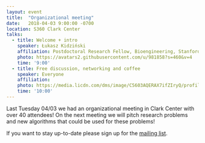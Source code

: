 ```yaml
---
layout: event
title:  "Organizational meeting"
date:   2018-04-03 9:00:00 -0700
location: S360 Clark Center
talks:
  - title: Welcome + intro
    speaker: Łukasz Kidziński
    affiliation: Postdoctoral Research Fellow, Bioengineering, Stanford
    photo: https://avatars2.githubusercontent.com/u/981858?s=460&v=4
    time: '9:00'
  - title: Free discussion, networking and coffee
    speaker: Everyone
    affiliation: 
    photo: https://media.licdn.com/dms/image/C5603AQERAX7ifZIryQ/profile-displayphoto-shrink_800_800/0?e=1529204400&v=beta&t=rjR_LfQQtchkFnSxOZ7adexHeQv2U1mBHyP2Gv0wk50
    time: '10:00'
---
```

Last Tuesday 04/03 we had an organizational meeting in Clark Center with over 40 attendees! On the next meeting we will pitch research problems and new algorithms that could be used for these problems!

If you want to stay up-to-date please sign up for the [mailing list][mailing-list].

[mailing-list]: https://goo.gl/forms/ld5qWgYOKjzNYm2A3
